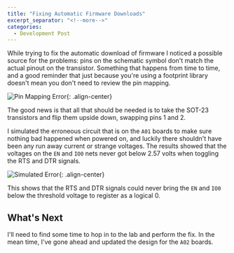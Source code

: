 ```yaml
---
title: "Fixing Automatic Firmware Downloads"
excerpt_separator: "<!--more-->"
categories:
  - Development Post
---
```


While trying to fix the automatic download of firmware I noticed a possible source for the problems: pins on the schematic symbol don't match the actual pinout on the transistor. Something that happens from time to time, and a good reminder that just because you're using a footprint library doesn't mean you don't need to review the pin mapping.

![Pin Mapping Error]({{site.baseurl}}/assets/images/pinmappingerror.jpg){: .align-center}

The good news is that all that should be needed is to take the SOT-23 transistors and flip them upside down, swapping pins 1 and 2. 

I simulated the erroneous circuit that is on the `A01` boards to make sure nothing bad happened when powered on, and luckily there shouldn't have been any run away current or strange voltages. The results showed that the voltages on the `EN` and `IO0` nets never got below 2.57 volts when toggling the RTS and DTR signals.

![Simulated Error]({{site.baseurl}}/assets/images/simulatederror.png){: .align-center}

This shows that the RTS and DTR signals could never bring the `EN` and `IO0` below the threshold voltage to register as a logical 0. 

## What's Next
I'll need to find some time to hop in to the lab and perform the fix. In the mean time, I've gone ahead and updated the design for the `A02` boards.